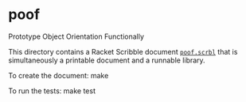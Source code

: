# poof
Prototype Object Orientation Functionally

This directory contains a Racket Scribble document [`poof.scrbl`](poof.scrbl)
that is simultaneously a printable document and a runnable library.

To create the document:
    make

To run the tests:
    make test
